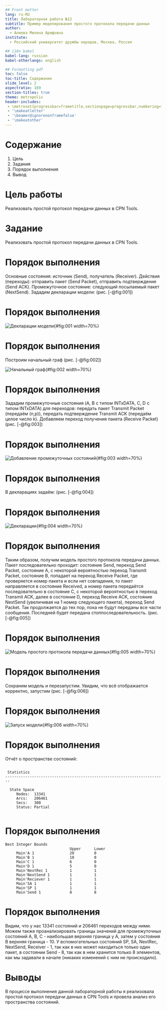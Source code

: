```yaml
---
## Front matter
lang: ru-RU
title: Лабораторная работа №12
subtitle: Пример моделирования простого протокола передачи данных
author:
  - Алиева Милена Арифовна
institute:
  - Российский университет дружбы народов, Москва, Россия

## i18n babel
babel-lang: russian
babel-otherlangs: english

## Formatting pdf
toc: false
toc-title: Содержание
slide_level: 2
aspectratio: 169
section-titles: true
theme: metropolis
header-includes:
 - \metroset{progressbar=frametitle,sectionpage=progressbar,numbering=fraction}
 - '\makeatletter'
 - '\beamer@ignorenonframefalse'
 - '\makeatother'
---
```


# Содержание 

1. Цель
2. Задания
3. Порядок выполнения
4. Вывод

# Цель работы

Реализовать простой протокол передачи данных в CPN Tools.

# Задание

Реализовать простой протокол передачи данных в CPN Tools.

# Порядок выполнения

Основные состояния: источник (Send), получатель (Receiver).
Действия (переходы): отправить пакет (Send Packet), отправить подтверждение
(Send ACK).
Промежуточное состояние: следующий посылаемый пакет (NextSend).
Зададим декларации модели: (рис. [-@fig:001])

# Порядок выполнения

![Декларации модели](image/1.jpg){#fig:001 width=70%}

# Порядок выполнения

Построим начальный граф (рис. [-@fig:002])

![Начальный граф](image/2.jpg){#fig:002 width=70%}

# Порядок выполнения

Зададим промежуточные состояния (A, B с типом INTxDATA, C, D с типом INTxDATA) для переходов: передать пакет Transmit Packet (передаём (n,p)), передать подтверждение Transmit ACK (передаём целое число k). Добавляем переход получения пакета (Receive Packet) (рис. [-@fig:003])

# Порядок выполнения

![Добавление промежуточных состояний](image/4.jpg){#fig:003 width=70%}

# Порядок выполнения

В декларациях задаём: (рис. [-@fig:004])

# Порядок выполнения

![Декларации](image/5.jpg){#fig:004 width=70%}

# Порядок выполнения

Таким образом, получим модель простого протокола передачи данных.
Пакет последовательно проходит: состояние Send, переход Send Packet, состояние A, с некоторой вероятностью переход Transmit Packet, состояние B, попадает на переход Receive Packet, где проверяется номер пакета и если нет совпадения, то пакет направляется в состояние Received, а номер пакета передаётся последовательно в состояние C, с некоторой вероятностью в переход Transmit ACK, далее в состояние D, переход Receive ACK, состояние NextSend (увеличивая на 1 номер следующего пакета), переход Send Packet. Так продолжается до тех пор, пока не будут переданы все части сообщения. Последней будет передана стоппоследовательность. (рис. [-@fig:005])

# Порядок выполнения

![Модель простого протокола передачи данных](image/6.jpg){#fig:005 width=70%}

# Порядок выполнения

Сохраним модель и перезапустим. Увидим, что всё отображается корректно, запустим (рис. [-@fig:006])

# Порядок выполнения

![Запуск модели](image/7.jpg){#fig:006 width=70%}

# Порядок выполнения

Отчёт о пространстве состояний:

```

 Statistics
------------------------------------------------------------------------

  State Space
     Nodes:  13341
     Arcs:   206461
     Secs:   300
     Status: Partial
     
```

# Порядок выполнения

```
Best Integer Bounds
                             Upper      Lower
     Main'A 1                20         0
     Main'B 1                10         0
     Main'C 1                6          0
     Main'D 1                5          0
     Main'NextRec 1          1          1
     Main'NextSend 1         1          1
     Main'Reciever 1         1          1
     Main'SA 1               1          1
     Main'SP 1               1          1
     Main'Send 1             8          8
```
# Порядок выполнения

Видим, что у нас 13341 состояний и 206461 переходов между ними. Можем также проанализировать границы значений для промежуточных состояний A, B, C - наибольшая верхняя граница у A, затем у состояния B верхняя граница - 10. У вспомогательных состояний SP, SA, NextRec, NextSend, Receiver - 1, так как в них может находиться только один пакет, в состоянии Send - 8, так как в нем хранится только 8 элементов, как мы задавали в начале (никаких изменений с ним не происходило).

# Выводы

В процессе выполнения данной лабораторной работы я реализовала простой протокол передачи данных в CPN Tools и провела анализ его пространства состояний.
